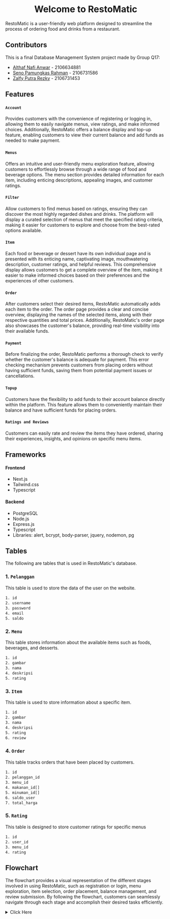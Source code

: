 <!-- PROJECT LOGO -->
<br />
<div align="center">
  <h1 align="center">Welcome to RestoMatic</h1>
</div>
RestoMatic is a user-friendly web platform designed to streamline the process of ordering food and drinks from a restaurant.

## Contributors
This is a final Database Management System project made by Group Q17:
- [Althaf Nafi Anwar](https://www.github.com/althafnafi) - 2106634881
- [Seno Pamungkas Rahman](https://www.github.com/cattyman919) - 2106731586
- [Zalfy Putra Rezky](https://www.github.com/zalfyputra) - 2106731453

## Features

#### ```Account```

Provides customers with the convenience of registering or logging in, allowing them to easily navigate menus, view ratings, and make informed choices. Additionally, RestoMatic offers a balance display and top-up feature, enabling customers to view their current balance and add funds as needed to make payment.

#### ```Menus```

Offers an intuitive and user-friendly menu exploration feature, allowing customers to effortlessly browse through a wide range of food and beverage options. The menu section provides detailed information for each item, including enticing descriptions, appealing images, and customer ratings.

#### ```Filter```

Allow customers to find menus based on ratings, ensuring they can discover the most highly regarded dishes and drinks. The platform will display a curated selection of menus that meet the specified rating criteria, making it easier for customers to explore and choose from the best-rated options available.

#### ```Item```

Each food or beverage or dessert have its own individual page and is presented with its enticing name, captivating image, mouthwatering description, customer ratings, and helpful reviews. This comprehensive display allows customers to get a complete overview of the item, making it easier to make informed choices based on their preferences and the experiences of other customers.

#### ```Order```

After customers select their desired items, RestoMatic automatically adds each item to the order. The order page provides a clear and concise overview, displaying the names of the selected items, along with their respective quantities and total prices. Additionally, RestoMatic's order page also showcases the customer's balance, providing real-time visibility into their available funds.

#### ```Payment```
Before finalizing the order, RestoMatic performs a thorough check to verify whether the customer's balance is adequate for payment. This error checking mechanism prevents customers from placing orders without having sufficient funds, saving them from potential payment issues or cancellations.

#### ```Topup```
Customers have the flexibility to add funds to their account balance directly within the platform. This feature allows them to conveniently maintain their balance and have sufficient funds for placing orders.

#### ```Ratings and Reviews```
Customers can easily rate and review the items they have ordered, sharing their experiences, insights, and opinions on specific menu items.

## Frameworks

#### Frontend
- Next.js
- Tailwind.css
- Typescript

#### Backend
- PostgreSQL
- Node.js
- Express.js
- Typescript
- Libraries: alert, bcrypt, body-parser, jquery, nodemon, pg

## Tables
The following are tables that is used in RestoMatic's database.

### 1.  ```Pelanggan```

This table is used to store the data of the user on the website.
```
1. id
2. username
3. password
4. email
5. saldo
```

### 2.  ```Menu```

This table stores information about the available items such as foods, beverages, and desserts.
```
1. id
2. gambar
3. nama
4. deskripsi
5. rating
```
### 3.  ```Item```

This table is used to store information about a specific item.
```
1. id
2. gambar
3. nama
4. deskripsi
5. rating
6. review
```

### 4.  ```Order```

This table tracks orders that have been placed by customers.
```
1. id
2. pelanggan_id
3. menu_id
4. makanan_id[]
5. minuman_id[]
6. saldo_user
7. total_harga
```

### 5.  ```Rating```

This table is designed to store customer ratings for specific menus
```
1. id
2. user_id
3. menu_id
4. rating
```

## Flowchart
The flowchart provides a visual representation of the different stages involved in using RestoMatic, such as registration or login, menu exploration, item selection, order placement, balance management, and review submission. By following the flowchart, customers can seamlessly navigate through each stage and accomplish their desired tasks efficiently.
<details>
  <summary>Click Here</summary>

![RestoMatic Flowchart](https://github.com/SistemBasisData2023/RestoMatic/blob/main/Assets/flowchart-1.jpg)
